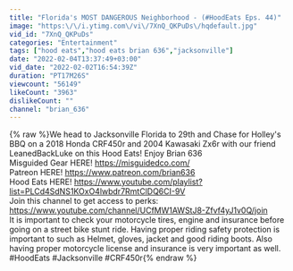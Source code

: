 ```yaml
---
title: "Florida's MOST DANGEROUS Neighborhood - (#HoodEats Eps. 44)"
image: "https:\/\/i.ytimg.com\/vi\/7XnQ_QKPuDs\/hqdefault.jpg"
vid_id: "7XnQ_QKPuDs"
categories: "Entertainment"
tags: ["hood eats","hood eats brian 636","jacksonville"]
date: "2022-02-04T13:37:49+03:00"
vid_date: "2022-02-02T16:54:39Z"
duration: "PT17M26S"
viewcount: "56149"
likeCount: "3963"
dislikeCount: ""
channel: "brian_636"
---
```

{% raw %}We head to Jacksonville Florida to 29th and Chase for Holley's BBQ on a 2018 Honda CRF450r and 2004 Kawasaki Zx6r with our friend LeanedBackLuke on this Hood Eats! Enjoy Brian 636<br />Misguided Gear HERE! <a rel="nofollow" target="blank" href="https://misguidedco.com/">https://misguidedco.com/</a><br />Patreon HERE! <a rel="nofollow" target="blank" href="https://www.patreon.com/brian636">https://www.patreon.com/brian636</a><br />Hood Eats HERE! <a rel="nofollow" target="blank" href="https://www.youtube.com/playlist?list=PLCd4SdNS1KOxO4lwbdr7RmtClDQ6CI-9V">https://www.youtube.com/playlist?list=PLCd4SdNS1KOxO4lwbdr7RmtClDQ6CI-9V</a><br />Join this channel to get access to perks:<br /><a rel="nofollow" target="blank" href="https://www.youtube.com/channel/UCfMW1AWStJ8-Zfvf4yJ1v0Q/join">https://www.youtube.com/channel/UCfMW1AWStJ8-Zfvf4yJ1v0Q/join</a><br />It is important to check your motorcycle tires, engine and insurance before going on a street bike stunt ride. Having proper riding safety protection is important to such as Helmet, gloves, jacket and good riding boots. Also having proper motorcycle license and insurance is very important as well.<br />#HoodEats #Jacksonville #CRF450r{% endraw %}

